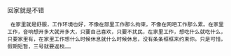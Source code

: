 回家就是不错

     在家里就是舒服，工作环境也好，不像在部里工作那么拘束，不像在网吧工作那么累。在家里工作，音响想开多大就开多大，只要自己喜欢，只要不扰民，在家里工作，想吃什么就吃什么，只要家里有，在家里工作想什么时候休息就什么时候休息，没有条条框框来约束你。只是可惜，假期短暂，三号就要返校……



